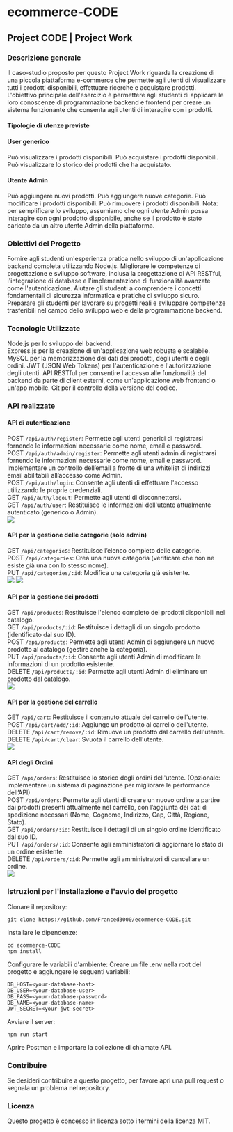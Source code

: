 # ecommerce-CODE
## Project CODE | Project Work
### Descrizione generale
Il caso-studio proposto per questo Project Work riguarda la creazione di una piccola piattaforma e-commerce che permette agli utenti di visualizzare tutti i prodotti disponibili, effettuare ricerche e acquistare prodotti. L'obiettivo principale dell'esercizio è permettere agli studenti di applicare le loro conoscenze di programmazione backend e frontend per creare un sistema funzionante che consenta agli utenti di interagire con i prodotti.

#### Tipologie di utenze previste
#### User generico
Può visualizzare i prodotti disponibili.
Può acquistare i prodotti disponibili.
Può visualizzare lo storico dei prodotti che ha acquistato.
#### Utente Admin
Può aggiungere nuovi prodotti.
Può aggiungere nuove categorie.
Può modificare i prodotti disponibili.
Può rimuovere i prodotti disponibili.
Nota: per semplificare lo sviluppo, assumiamo che ogni utente Admin possa interagire con ogni prodotto disponibile, anche se il prodotto è stato caricato da un altro utente Admin della piattaforma.

### Obiettivi del Progetto
Fornire agli studenti un'esperienza pratica nello sviluppo di un'applicazione backend completa utilizzando Node.js.
Migliorare le competenze di progettazione e sviluppo software, inclusa la progettazione di API RESTful, l'integrazione di database e l'implementazione di funzionalità avanzate come l'autenticazione.
Aiutare gli studenti a comprendere i concetti fondamentali di sicurezza informatica e pratiche di sviluppo sicuro.
Preparare gli studenti per lavorare su progetti reali e sviluppare competenze trasferibili nel campo dello sviluppo web e della programmazione backend.
### Tecnologie Utilizzate
Node.js per lo sviluppo del backend. <br>
Express.js per la creazione di un'applicazione web robusta e scalabile.
MySQL per la memorizzazione dei dati dei prodotti, degli utenti e degli ordini.
JWT (JSON Web Tokens) per l'autenticazione e l'autorizzazione degli utenti.
API RESTful per consentire l'accesso alle funzionalità del backend da parte di client esterni, come un'applicazione web frontend o un'app mobile.
Git per il controllo della versione del codice.
### API realizzate
#### API di autenticazione
POST ```/api/auth/register```: Permette agli utenti generici di registrarsi fornendo le informazioni necessarie come nome, email e password.<br>
POST ```/api/auth/admin/register```: Permette agli utenti admin di registrarsi fornendo le informazioni necessarie come nome, email e password. Implementare un controllo dell’email a fronte di una whitelist di indirizzi email abilitabili all’accesso come Admin.<br>
POST ```/api/auth/login```: Consente agli utenti di effettuare l'accesso utilizzando le proprie credenziali.<br>
GET ```/api/auth/logout```: Permette agli utenti di disconnettersi.<br>
GET ```/api/auth/user```: Restituisce le informazioni dell'utente attualmente autenticato (generico o Admin).<br>
![](getUser.png)

#### API per la gestione delle categorie (solo admin)
GET ```/api/categorie```s: Restituisce l’elenco completo delle categorie.<br>
POST ```/api/categories```: Crea una nuova categoria (verificare che non ne esiste già una con lo stesso nome).<br>
PUT ```/api/categories/:id```: Modifica una categoria già esistente.<br>
![](addCategory.png)
![](getCategory.png)

#### API per la gestione dei prodotti
GET ```/api/products```: Restituisce l'elenco completo dei prodotti disponibili nel catalogo.<br>
GET ```/api/products/:id```: Restituisce i dettagli di un singolo prodotto (identificato dal suo ID).<br>
POST ```/api/products```: Permette agli utenti Admin di aggiungere un nuovo prodotto al catalogo (gestire anche la categoria).<br>
PUT ```/api/products/:id```: Consente agli utenti Admin di modificare le informazioni di un prodotto esistente.<br>
DELETE ```/api/products/:id```: Permette agli utenti Admin di eliminare un prodotto dal catalogo.<br>
![](addProduct.png)
#### API per la gestione del carrello
GET ```/api/cart```: Restituisce il contenuto attuale del carrello dell'utente.<br>
POST ```/api/cart/add/:id```: Aggiunge un prodotto al carrello dell'utente.<br>
DELETE ```/api/cart/remove/:id```: Rimuove un prodotto dal carrello dell'utente.<br>
DELETE ```/api/cart/clear```: Svuota il carrello dell'utente.<br>
![](addToCart.png)
#### API degli Ordini
GET ```/api/orders```: Restituisce lo storico degli ordini dell'utente. (Opzionale: implementare un sistema di paginazione per migliorare le performance dell’API) <br>
POST ```/api/orders```: Permette agli utenti di creare un nuovo ordine a partire dai prodotti presenti attualmente nel carrello, con l’aggiunta dei dati di spedizione necessari (Nome, Cognome, Indirizzo, Cap, Città, Regione, Stato).<br>
GET ```/api/orders/:id```: Restituisce i dettagli di un singolo ordine identificato dal suo ID.<br>
PUT ```/api/orders/:id```: Consente agli amministratori di aggiornare lo stato di un ordine esistente.<br>
DELETE ```/api/orders/:id```: Permette agli amministratori di cancellare un ordine.<br>
![](createOrder.png)

### Istruzioni per l'installazione e l'avvio del progetto
Clonare il repository:

```
git clone https://github.com/Franced3000/ecommerce-CODE.git
```
Installare le dipendenze:

```
cd ecommerce-CODE
npm install
```
Configurare le variabili d'ambiente:
Creare un file .env nella root del progetto e aggiungere le seguenti variabili:

```
DB_HOST=<your-database-host>
DB_USER=<your-database-user>
DB_PASS=<your-database-password>
DB_NAME=<your-database-name>
JWT_SECRET=<your-jwt-secret>
```
Avviare il server:

```
npm run start
```
Aprire Postman e importare la collezione di chiamate API.

### Contribuire
Se desideri contribuire a questo progetto, per favore apri una pull request o segnala un problema nel repository.

### Licenza
Questo progetto è concesso in licenza sotto i termini della licenza MIT.
